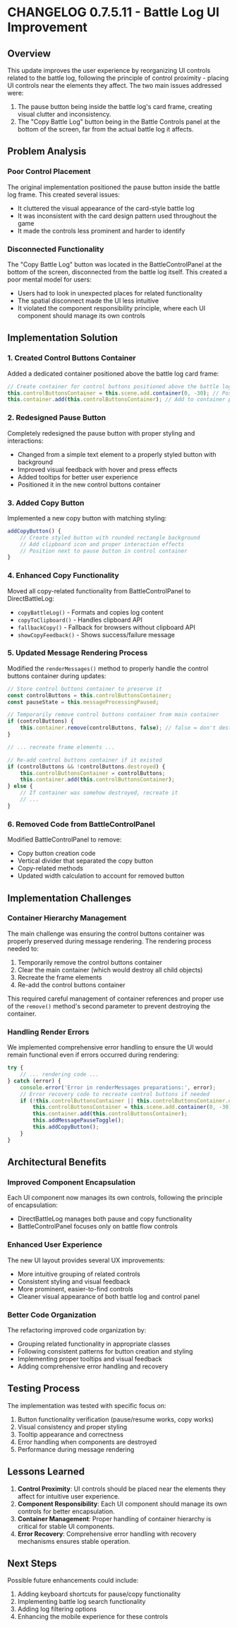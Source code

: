 # CHANGELOG 0.7.5.11 - Battle Log UI Improvement

## Overview
This update improves the user experience by reorganizing UI controls related to the battle log, following the principle of control proximity - placing UI controls near the elements they affect. The two main issues addressed were:

1. The pause button being inside the battle log's card frame, creating visual clutter and inconsistency.
2. The "Copy Battle Log" button being in the Battle Controls panel at the bottom of the screen, far from the actual battle log it affects.

## Problem Analysis
### Poor Control Placement
The original implementation positioned the pause button inside the battle log frame. This created several issues:
- It cluttered the visual appearance of the card-style battle log
- It was inconsistent with the card design pattern used throughout the game
- It made the controls less prominent and harder to identify

### Disconnected Functionality
The "Copy Battle Log" button was located in the BattleControlPanel at the bottom of the screen, disconnected from the battle log itself. This created a poor mental model for users:
- Users had to look in unexpected places for related functionality
- The spatial disconnect made the UI less intuitive
- It violated the component responsibility principle, where each UI component should manage its own controls

## Implementation Solution

### 1. Created Control Buttons Container
Added a dedicated container positioned above the battle log card frame:
```javascript
// Create container for control buttons positioned above the battle log frame
this.controlButtonsContainer = this.scene.add.container(0, -30); // Position above frame
this.container.add(this.controlButtonsContainer); // Add to container property
```

### 2. Redesigned Pause Button
Completely redesigned the pause button with proper styling and interactions:
- Changed from a simple text element to a properly styled button with background
- Improved visual feedback with hover and press effects
- Added tooltips for better user experience
- Positioned it in the new control buttons container

### 3. Added Copy Button
Implemented a new copy button with matching styling:
```javascript
addCopyButton() {
    // Create styled button with rounded rectangle background
    // Add clipboard icon and proper interaction effects
    // Position next to pause button in control container
}
```

### 4. Enhanced Copy Functionality
Moved all copy-related functionality from BattleControlPanel to DirectBattleLog:
- `copyBattleLog()` - Formats and copies log content
- `copyToClipboard()` - Handles clipboard API
- `fallbackCopy()` - Fallback for browsers without clipboard API
- `showCopyFeedback()` - Shows success/failure message

### 5. Updated Message Rendering Process
Modified the `renderMessages()` method to properly handle the control buttons container during updates:
```javascript
// Store control buttons container to preserve it
const controlButtons = this.controlButtonsContainer;
const pauseState = this.messageProcessingPaused;

// Temporarily remove control buttons container from main container
if (controlButtons) {
    this.container.remove(controlButtons, false); // false = don't destroy
}

// ... recreate frame elements ...

// Re-add control buttons container if it existed
if (controlButtons && !controlButtons.destroyed) {
    this.controlButtonsContainer = controlButtons;
    this.container.add(this.controlButtonsContainer);
} else {
    // If container was somehow destroyed, recreate it
    // ...
}
```

### 6. Removed Code from BattleControlPanel
Modified BattleControlPanel to remove:
- Copy button creation code
- Vertical divider that separated the copy button
- Copy-related methods
- Updated width calculation to account for removed button

## Implementation Challenges

### Container Hierarchy Management
The main challenge was ensuring the control buttons container was properly preserved during message rendering. The rendering process needed to:
1. Temporarily remove the control buttons container
2. Clear the main container (which would destroy all child objects)
3. Recreate the frame elements
4. Re-add the control buttons container

This required careful management of container references and proper use of the `remove()` method's second parameter to prevent destroying the container.

### Handling Render Errors
We implemented comprehensive error handling to ensure the UI would remain functional even if errors occurred during rendering:
```javascript
try {
    // ... rendering code ...
} catch (error) {
    console.error('Error in renderMessages preparations:', error);
    // Error recovery code to recreate control buttons if needed
    if (!this.controlButtonsContainer || this.controlButtonsContainer.destroyed) {
        this.controlButtonsContainer = this.scene.add.container(0, -30);
        this.container.add(this.controlButtonsContainer);
        this.addMessagePauseToggle();
        this.addCopyButton();
    }
}
```

## Architectural Benefits

### Improved Component Encapsulation
Each UI component now manages its own controls, following the principle of encapsulation:
- DirectBattleLog manages both pause and copy functionality
- BattleControlPanel focuses only on battle flow controls

### Enhanced User Experience
The new UI layout provides several UX improvements:
- More intuitive grouping of related controls
- Consistent styling and visual feedback
- More prominent, easier-to-find controls
- Cleaner visual appearance of both battle log and control panel

### Better Code Organization
The refactoring improved code organization by:
- Grouping related functionality in appropriate classes
- Following consistent patterns for button creation and styling
- Implementing proper tooltips and visual feedback
- Adding comprehensive error handling and recovery

## Testing Process
The implementation was tested with specific focus on:
1. Button functionality verification (pause/resume works, copy works)
2. Visual consistency and proper styling
3. Tooltip appearance and correctness
4. Error handling when components are destroyed
5. Performance during message rendering

## Lessons Learned
1. **Control Proximity**: UI controls should be placed near the elements they affect for intuitive user experience.
2. **Component Responsibility**: Each UI component should manage its own controls for better encapsulation.
3. **Container Management**: Proper handling of container hierarchy is critical for stable UI components.
4. **Error Recovery**: Comprehensive error handling with recovery mechanisms ensures stable operation.

## Next Steps
Possible future enhancements could include:
1. Adding keyboard shortcuts for pause/copy functionality
2. Implementing battle log search functionality
3. Adding log filtering options
4. Enhancing the mobile experience for these controls